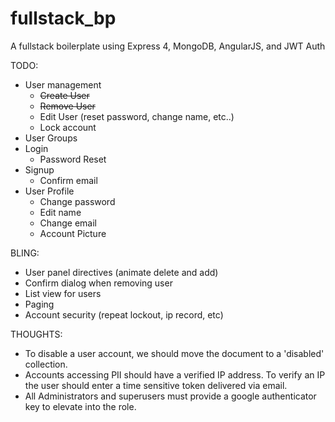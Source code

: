 fullstack_bp
============

A fullstack boilerplate using Express 4, MongoDB, AngularJS, and JWT Auth


TODO:
* User management
  - ~~Create User~~
  - ~~Remove User~~
  - Edit User (reset password, change name, etc..)
  - Lock account
* User Groups
* Login
  - Password Reset
* Signup
  - Confirm email
* User Profile
  - Change password
  - Edit name
  - Change email
  - Account Picture

BLING:
  * User panel directives (animate delete and add)
  * Confirm dialog when removing user
  * List view for users
  * Paging
  * Account security (repeat lockout, ip record, etc)

THOUGHTS:
* To disable a user account, we should move the document to a 'disabled' collection.
* Accounts accessing PII should have a verified IP address. To verify an IP the user should enter a time sensitive token
delivered via email.
* All Administrators and superusers must provide a google authenticator key to elevate into the role.  
